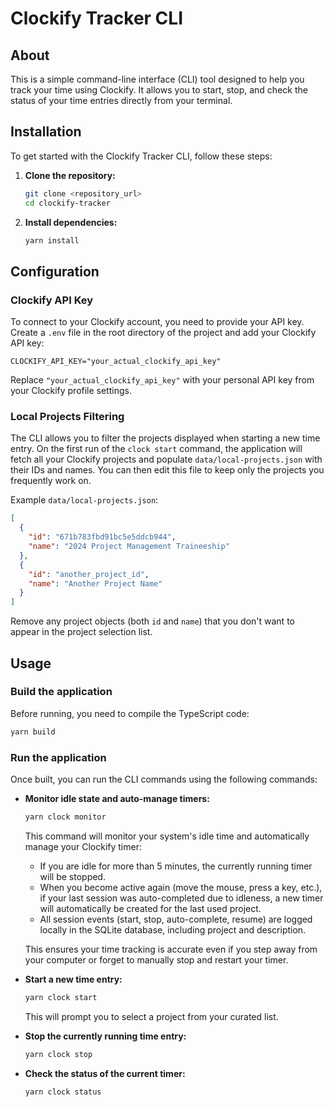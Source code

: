 # Clockify Tracker CLI

## About

This is a simple command-line interface (CLI) tool designed to help you track your time using Clockify. It allows you to start, stop, and check the status of your time entries directly from your terminal.

## Installation

To get started with the Clockify Tracker CLI, follow these steps:

1.  **Clone the repository:**

    ```bash
    git clone <repository_url>
    cd clockify-tracker
    ```

2.  **Install dependencies:**
    ```bash
    yarn install
    ```

## Configuration

### Clockify API Key

To connect to your Clockify account, you need to provide your API key. Create a `.env` file in the root directory of the project and add your Clockify API key:

```
CLOCKIFY_API_KEY="your_actual_clockify_api_key"
```

Replace `"your_actual_clockify_api_key"` with your personal API key from your Clockify profile settings.

### Local Projects Filtering

The CLI allows you to filter the projects displayed when starting a new time entry. On the first run of the `clock start` command, the application will fetch all your Clockify projects and populate `data/local-projects.json` with their IDs and names. You can then edit this file to keep only the projects you frequently work on.

Example `data/local-projects.json`:

```json
[
  {
    "id": "671b783fbd91bc5e5ddcb944",
    "name": "2024 Project Management Traineeship"
  },
  {
    "id": "another_project_id",
    "name": "Another Project Name"
  }
]
```

Remove any project objects (both `id` and `name`) that you don't want to appear in the project selection list.

## Usage

### Build the application

Before running, you need to compile the TypeScript code:

```bash
yarn build
```

### Run the application

Once built, you can run the CLI commands using the following commands:

- **Monitor idle state and auto-manage timers:**

  ```bash
  yarn clock monitor
  ```

  This command will monitor your system's idle time and automatically manage your Clockify timer:
  - If you are idle for more than 5 minutes, the currently running timer will be stopped.
  - When you become active again (move the mouse, press a key, etc.), if your last session was auto-completed due to idleness, a new timer will automatically be created for the last used project.
  - All session events (start, stop, auto-complete, resume) are logged locally in the SQLite database, including project and description.

  This ensures your time tracking is accurate even if you step away from your computer or forget to manually stop and restart your timer.

- **Start a new time entry:**

  ```bash
  yarn clock start
  ```

  This will prompt you to select a project from your curated list.

- **Stop the currently running time entry:**

  ```bash
  yarn clock stop
  ```

- **Check the status of the current timer:**
  ```bash
  yarn clock status
  ```

